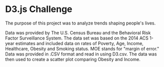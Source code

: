 # D3.js Challenge

The purpose of this project was to analyze trends shaping people's lives.

Data was provided by The U.S. Census Bureau and the Behavioral Risk Factor Surveillance System. The data set was based on the 2014 ACS 1-year estimates and included data on rates of Poverty, Age, Income, Healthcare, Obesity and Smoking status. MOE stands for "margin of error." Data was provided in .CSV format and read in using D3.csv. The data was then used to create a scatter plot comparing Obesity and Income.
